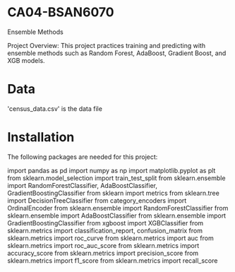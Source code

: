 # CA04-BSAN6070
Ensemble Methods

Project Overview:
This project practices training and predicting with ensemble methods such as Random Forest, AdaBoost, Gradient Boost, and XGB models.

# Data
'census_data.csv' is the data file

# Installation
The following packages are needed for this project:

import pandas as pd
import numpy as np
import matplotlib.pyplot as plt
from sklearn.model_selection import train_test_split
from sklearn.ensemble import RandomForestClassifier, AdaBoostClassifier, GradientBoostingClassifier
from sklearn import metrics
from sklearn.tree import DecisionTreeClassifier
from category_encoders import OrdinalEncoder
from sklearn.ensemble import RandomForestClassifier
from sklearn.ensemble import AdaBoostClassifier
from sklearn.ensemble import GradientBoostingClassifier
from xgboost import XGBClassifier
from sklearn.metrics import classification_report, confusion_matrix
from sklearn.metrics import roc_curve
from sklearn.metrics import auc
from sklearn.metrics import roc_auc_score
from sklearn.metrics import accuracy_score
from sklearn.metrics import precision_score
from sklearn.metrics import f1_score
from sklearn.metrics import recall_score
